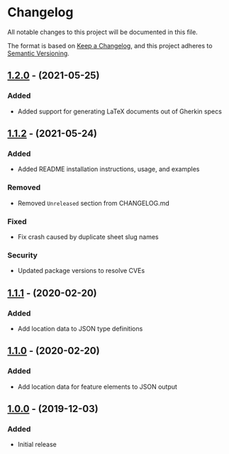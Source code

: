 # Changelog
All notable changes to this project will be documented in this file.

The format is based on [Keep a Changelog](https://keepachangelog.com/en/1.0.0/),
and this project adheres to [Semantic Versioning](https://semver.org/spec/v2.0.0.html).

## [1.2.0] - (2021-05-25)
### Added
 - Added support for generating LaTeX documents out of Gherkin specs

## [1.1.2] - (2021-05-24)
### Added
 - Added README installation instructions, usage, and examples

### Removed
 - Removed `Unreleased` section from CHANGELOG.md

### Fixed
 - Fix crash caused by duplicate sheet slug names

### Security
 - Updated package versions to resolve CVEs

## [1.1.1] - (2020-02-20)
### Added
 - Add location data to JSON type definitions

## [1.1.0] - (2020-02-20)
### Added
 - Add location data for feature elements to JSON output

## [1.0.0] - (2019-12-03)
### Added
 - Initial release

[1.2.0]: https://github.com/saasquatch/picklesdoc/compare/v1.1.2...v1.2.0
[1.1.2]: https://github.com/saasquatch/picklesdoc/compare/v1.1.1...v1.1.2
[1.1.1]: https://github.com/saasquatch/picklesdoc/compare/v1.1.0...v1.1.1
[1.1.0]: https://github.com/saasquatch/picklesdoc/compare/v1.0.0...v1.1.0
[1.0.0]: https://github.com/saasquatch/picklesdoc/releases/tag/v1.0.0
